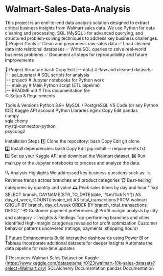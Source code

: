 # Walmart-Sales-Data-Analysis
This project is an end-to-end data analysis solution designed to extract critical business insights from Walmart sales data. We use Python for data cleaning and processing, SQL (MySQL ) for advanced querying, and structured problem-solving techniques to address key business challenges.
📌 Project Goals
✅ Clean and preprocess raw sales data
✅ Load cleaned data into relational databases
✅ Write SQL queries to solve real-world business problems
✅ Document all steps for reproducibility and future improvements

📁 Project Structure
bash
Copy
Edit
|-- data/                     # Raw and cleaned datasets  
|-- sql_queries/              # SQL scripts for analysis  
|-- project/                # Jupyter notebooks for Python work  
|-- main.py                   # Main Python script (ETL pipeline)  
|-- README.md                 # This documentation file  
⚙️ Setup & Requirements

Tools & Versions
Python 3.8+
MySQL / PostgreSQL
VS Code (or any Python IDE)
Kaggle API account
Python Libraries
nginx
Copy
Edit
pandas  
numpy  
sqlalchemy  
mysql-connector-python  
psycopg2 

Installation Steps
1️⃣ Clone the repository:
bash
Copy
Edit
git clone <repo-url>  
2️⃣ Install dependencies:
bash
Copy
Edit
pip install -r requirements.txt  
3️⃣ Set up your Kaggle API and download the Walmart dataset.
4️⃣ Run main.py or the Jupyter notebooks to process and analyze the data.

🔍 Analysis Highlights
We addressed key business questions such as:
📊 Revenue trends across branches and product categories
🏆 Best-selling categories by quantity and value
🕰 Peak sales times by day and hour
'''sql
SELECT branch, DAYNAME(STR_TO_DATE(date, '%m/%d/%Y')) AS day_of_week, COUNT(invoice_id) AS total_transactions
FROM walmart
GROUP BY branch, day_of_week
ORDER BY branch, total_transactions DESC;'''
💳 Customer payment preferences
💰 Profit margin analysis by city and category
💡 Insights & Findings
Top-performing branches and cities identified
High-margin categories revealed for profit optimization
Customer behavior patterns uncovered (ratings, payments, shopping hours)


🚀 Future Enhancements
Build interactive dashboards using Power BI or Tableau
Incorporate additional datasets for deeper insights
Automate the data pipeline for real-time updates

📎 Resources
Walmart Sales Dataset on Kaggle (https://www.kaggle.com/datasets/najir0123/walmart-10k-sales-datasets?select=Walmart.csv)
SQLAlchemy Documentation
pandas Documentation
